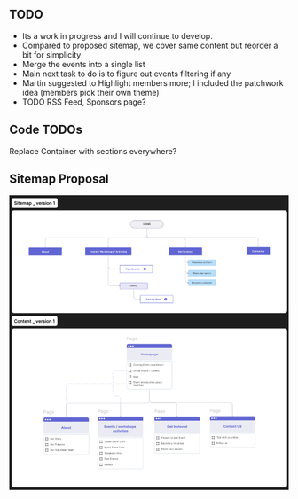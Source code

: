 ## TODO

- Its a work in progress and I will continue to develop.
- Compared to proposed sitemap, we cover same content but reorder a bit for simplicity
- Merge the events into a single list
- Main next task to do is to figure out events filtering if any
- Martin suggested to Highlight members more; I included the patchwork idea (members pick their own theme)
- TODO RSS Feed, Sponsors page?

## Code TODOs

Replace Container with sections everywhere?

## Sitemap Proposal

![Sitemap](./sitemap.png)
